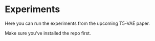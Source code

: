 # Experiments

Here you can run the experiments from the upcoming T5-VAE paper.

Make sure you've installed the repo first.
